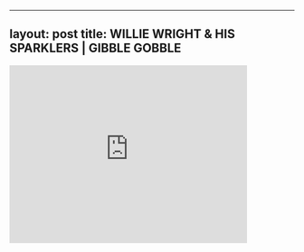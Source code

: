 
---
layout: post
title: WILLIE WRIGHT & HIS SPARKLERS | GIBBLE GOBBLE
---


<div class="output"><iframe width="420" height="315" src="http://www.youtube.com/embed/lwUYITqntvs" frameborder="0" allowfullscreen></iframe></div>

